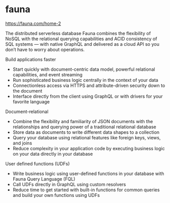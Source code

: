 # fauna

https://fauna.com/home-2


The distributed serverless database
Fauna combines the flexibility of NoSQL with the relational querying capabilities and ACID consistency of SQL systems — with native GraphQL and delivered as a cloud API so you don’t have to worry about operations.



Build applications faster
- Start quickly with document-centric data model, powerful relational capabilities, and event streaming
- Run sophisticated business logic centrally in the context of your data
- Connectionless access via HTTPS and attribute-driven security down to the document
- Interface directly from the client using GraphQL or with drivers for your favorite language

Document-relational
- Combine the flexibility and familiarity of JSON documents with the relationships and querying power of a traditional relational database
- Store data as documents to write different data shapes to a collection
- Query your database using relational features like foreign keys, views, and joins 
- Reduce complexity in your application code by executing business logic on your data directly in your database



User defined functions (UDFs)
- Write business logic using user-defined functions in your database with Fauna Query Language (FQL)
- Call UDFs directly in GraphQL using custom resolvers
- Reduce time to get started with built-in functions for common queries and build your own functions using UDFs


